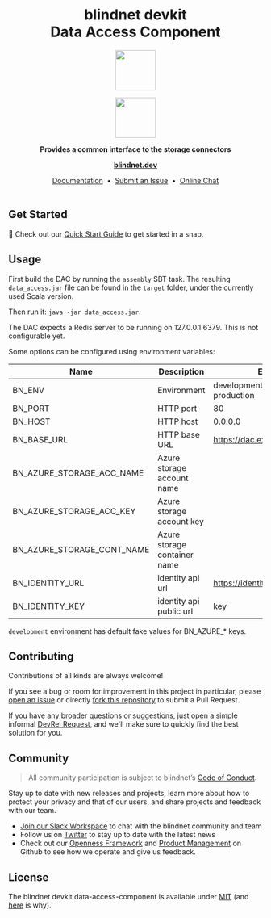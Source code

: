<h1 align="center">
  blindnet devkit<br />
  Data Access Component
</h1>

<p align=center><img src="https://user-images.githubusercontent.com/7578400/163277439-edd00509-1d1b-4565-a0d3-49057ebeb92a.png#gh-light-mode-only" height="80" /></p>
<p align=center><img src="https://user-images.githubusercontent.com/7578400/163549893-117bbd70-b81a-47fd-8e1f-844911e48d68.png#gh-dark-mode-only" height="80" /></p>

<p align="center">
  <strong>Provides a common interface to the storage connectors</strong>
</p>

<p align="center">
  <a href="https://blindnet.dev"><strong>blindnet.dev</strong></a>
</p>

<p align="center">
  <a href="https://blindnet.dev/docs">Documentation</a>
  &nbsp;•&nbsp;
  <a href="https://github.com/blindnet-io/data-access-component/issues">Submit an Issue</a>
  &nbsp;•&nbsp;
  <a href="https://join.slack.com/t/blindnet/shared_invite/zt-1arqlhqt3-A8dPYXLbrnqz1ZKsz6ItOg">Online Chat</a>
  <br>
  <br>
</p>

## Get Started

:rocket: Check out our [Quick Start Guide](https://blindnet.dev/docs/quickstart) to get started in a snap.

## Usage

First build the DAC by running the `assembly` SBT task. The resulting `data_access.jar` file can be found in the
`target` folder, under the currently used Scala version.

Then run it: `java -jar data_access.jar`.

The DAC expects a Redis server to be running on 127.0.0.1:6379. This is not configurable yet.

Some options can be configured using environment variables:

| Name                       | Description                  | Example                              | Default                  |
|----------------------------|------------------------------|--------------------------------------|:-------------------------|
| BN_ENV                     | Environment                  | development, staging, production     | development              |
| BN_PORT                    | HTTP port                    | 80                                   | 8028                     |
| BN_HOST                    | HTTP host                    | 0.0.0.0                              | 127.0.0.1                |
| BN_BASE_URL                | HTTP base URL                | https://dac.example.org              | http://$BN_HOST:$BN_PORT |
| BN_AZURE_STORAGE_ACC_NAME  | Azure storage account name   |                                      |                          |
| BN_AZURE_STORAGE_ACC_KEY   | Azure storage account key    |                                      |                          |
| BN_AZURE_STORAGE_CONT_NAME | Azure storage container name |                                      |                          |
| BN_IDENTITY_URL            | identity api url             | https://identity.devkit.blindnet.io  |                          |
| BN_IDENTITY_KEY            | identity api public url      | key                                  |                          |

`development` environment has default fake values for BN_AZURE_* keys.

## Contributing

Contributions of all kinds are always welcome!

If you see a bug or room for improvement in this project in particular, please [open an issue][new-issue] or directly [fork this repository][fork] to submit a Pull Request.

If you have any broader questions or suggestions, just open a simple informal [DevRel Request][request], and we'll make sure to quickly find the best solution for you.

## Community

> All community participation is subject to blindnet’s [Code of Conduct][coc].

Stay up to date with new releases and projects, learn more about how to protect your privacy and that of our users, and share projects and feedback with our team.

- [Join our Slack Workspace][chat] to chat with the blindnet community and team
- Follow us on [Twitter][twitter] to stay up to date with the latest news
- Check out our [Openness Framework][openness] and [Product Management][product] on Github to see how we operate and give us feedback.

## License

The blindnet devkit data-access-component is available under [MIT][license] (and [here](https://github.com/blindnet-io/openness-framework/blob/main/docs/decision-records/DR-0001-oss-license.md) is why).

<!-- project's URLs -->
[new-issue]: https://github.com/blindnet-io/data-access-component/issues/new/choose
[fork]: https://github.com/blindnet-io/data-access-component/fork

<!-- common URLs -->
[devkit]: https://github.com/blindnet-io/blindnet.dev
[openness]: https://github.com/blindnet-io/openness-framework
[product]: https://github.com/blindnet-io/product-management
[request]: https://github.com/blindnet-io/devrel-management/issues/new?assignees=noelmace&labels=request%2Ctriage&template=request.yml&title=%5BRequest%5D%3A+
[chat]: https://join.slack.com/t/blindnet/shared_invite/zt-1arqlhqt3-A8dPYXLbrnqz1ZKsz6ItOg
[twitter]: https://twitter.com/blindnet_io
[docs]: https://blindnet.dev/docs
[changelog]: CHANGELOG.md
[license]: LICENSE
[coc]: https://github.com/blindnet-io/openness-framework/blob/main/CODE_OF_CONDUCT.md
